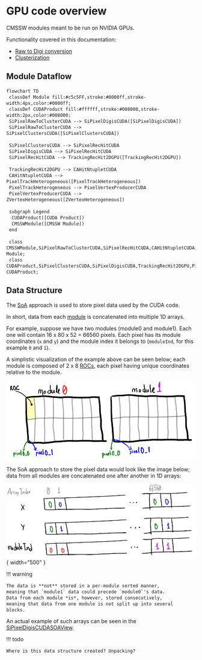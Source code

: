 # GPU code overview

CMSSW modules meant to be run on NVIDIA GPUs.

Functionality covered in this documentation:

- [Raw to Digi conversion](SiPixelRawToClusterCUDA-overview.md)
- [Clusterization](SiPixelRawToClusterCUDA-overview.md)

## Module Dataflow

```mermaid
flowchart TD
 classDef Module fill:#c5c5FF,stroke:#0000ff,stroke-width:4px,color:#0000ff;
 classDef CUDAProduct fill:#ffffff,stroke:#008000,stroke-width:2px,color:#008000; 
 SiPixelRawToClusterCUDA --> SiPixelDigisCUDA([SiPixelDigisCUDA])
 SiPixelRawToClusterCUDA --> SiPixelClustersCUDA([SiPixelClustersCUDA])
 
 SiPixelClustersCUDA --> SiPixelRecHitCUDA
 SiPixelDigisCUDA --> SiPixelRecHitCUDA 
 SiPixelRecHitCUDA --> TrackingRecHit2DGPU([TrackingRecHit2DGPU])
 
 TrackingRecHit2DGPU --> CAHitNtupletCUDA
 CAHitNtupletCUDA --> PixelTrackHeterogeneous([PixelTrackHeterogeneous])
 PixelTrackHeterogeneous --> PixelVertexProducerCUDA
 PixelVertexProducerCUDA --> ZVertexHeterogeneous([ZVertexHeterogeneous])

 subgraph Legend
  CUDAProduct([CUDA Product])
  CMSSWModule([CMSSW Module])
 end
  
 class CMSSWModule,SiPixelRawToClusterCUDA,SiPixelRecHitCUDA,CAHitNtupletCUDA,PixelVertexProducerCUDA Module;
 class CUDAProduct,SiPixelClustersCUDA,SiPixelDigisCUDA,TrackingRecHit2DGPU,PixelTrackHeterogeneous,ZVertexHeterogeneous CUDAProduct;  
```

## Data Structure

The [SoA](../../../basic-concepts.md#soaaos) approach is used to store
pixel data used by the CUDA code.

In short, data from each [module](../../../basic-concepts.md#module)
is concatenated into multiple 1D arrays.

For example, suppose we have two modules (module0 and module1).
Each one will contain 16 x 80 x 52 = 66560 pixels. Each pixel has
its module coordinates (`x` and `y`) and the module index it belongs
to (`moduleInd`, for this example `0` and `1`).

A simplistic visualization of the example above can be seen
below; each module is composed of 2 x 8
[ROCs](../../../basic-concepts.md#read-out-chip), each pixel having
unique coordinates relative to the module.

![Module layout](img/module_layout.png)

The SoA approach to store the pixel data would look like
the image below; data from all modules are concatenated one after
another in 1D arrays:

![SoA Data layout](img/soa_layout.png){ width="500" }

!!! warning

    The data is **not** stored in a per-module sorted manner,
    meaning that `module1` data could precede `module0`'s data.
    Data from each module *is*, however, stored consecutively,
    meaning that data from one module is not split up into several
    blocks.

An actual example of such arrays can be seen in the
[SiPixelDigisCUDASOAView](./SiPixelDigisCUDASOAView.md).

!!! todo

    Where is this data structure created? Unpacking?

